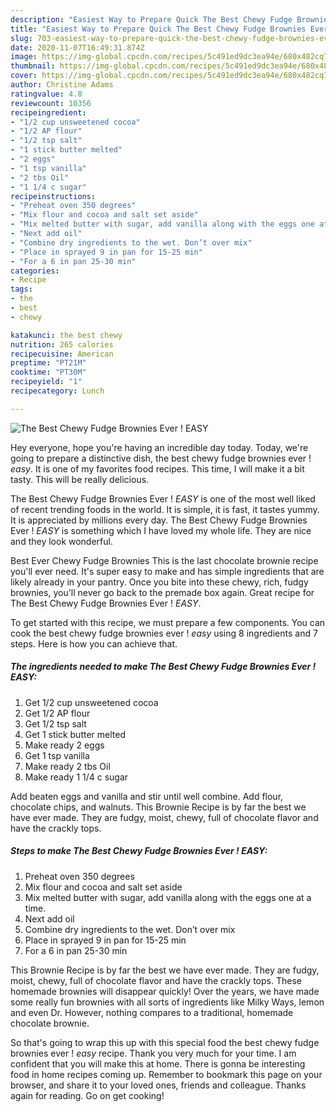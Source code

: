 ```yaml
---
description: "Easiest Way to Prepare Quick The Best Chewy Fudge Brownies Ever ! *EASY*"
title: "Easiest Way to Prepare Quick The Best Chewy Fudge Brownies Ever ! *EASY*"
slug: 703-easiest-way-to-prepare-quick-the-best-chewy-fudge-brownies-ever-easy
date: 2020-11-07T16:49:31.874Z
image: https://img-global.cpcdn.com/recipes/5c491ed9dc3ea94e/680x482cq70/the-best-chewy-fudge-brownies-ever-easy-recipe-main-photo.jpg
thumbnail: https://img-global.cpcdn.com/recipes/5c491ed9dc3ea94e/680x482cq70/the-best-chewy-fudge-brownies-ever-easy-recipe-main-photo.jpg
cover: https://img-global.cpcdn.com/recipes/5c491ed9dc3ea94e/680x482cq70/the-best-chewy-fudge-brownies-ever-easy-recipe-main-photo.jpg
author: Christine Adams
ratingvalue: 4.8
reviewcount: 10356
recipeingredient:
- "1/2 cup unsweetened cocoa"
- "1/2 AP flour"
- "1/2 tsp salt"
- "1 stick butter melted"
- "2 eggs"
- "1 tsp vanilla"
- "2 tbs Oil"
- "1 1/4 c sugar"
recipeinstructions:
- "Preheat oven 350 degrees"
- "Mix flour and cocoa and salt set aside"
- "Mix melted butter with sugar, add vanilla along with the eggs one at a time."
- "Next add oil"
- "Combine dry ingredients to the wet. Don’t over mix"
- "Place in sprayed 9 in pan for 15-25 min"
- "For a 6 in pan 25-30 min"
categories:
- Recipe
tags:
- the
- best
- chewy

katakunci: the best chewy 
nutrition: 265 calories
recipecuisine: American
preptime: "PT21M"
cooktime: "PT30M"
recipeyield: "1"
recipecategory: Lunch

---
```



![The Best Chewy Fudge Brownies Ever ! *EASY*](https://img-global.cpcdn.com/recipes/5c491ed9dc3ea94e/680x482cq70/the-best-chewy-fudge-brownies-ever-easy-recipe-main-photo.jpg)

Hey everyone, hope you're having an incredible day today. Today, we're going to prepare a distinctive dish, the best chewy fudge brownies ever ! *easy*. It is one of my favorites food recipes. This time, I will make it a bit tasty. This will be really delicious.

The Best Chewy Fudge Brownies Ever ! *EASY* is one of the most well liked of recent trending foods in the world. It is simple, it is fast, it tastes yummy. It is appreciated by millions every day. The Best Chewy Fudge Brownies Ever ! *EASY* is something which I have loved my whole life. They are nice and they look wonderful.

Best Ever Chewy Fudge Brownies This is the last chocolate brownie recipe you&#39;ll ever need. It&#39;s super easy to make and has simple ingredients that are likely already in your pantry. Once you bite into these chewy, rich, fudgy brownies, you&#39;ll never go back to the premade box again. Great recipe for The Best Chewy Fudge Brownies Ever ! *EASY*.


To get started with this recipe, we must prepare a few components. You can cook the best chewy fudge brownies ever ! *easy* using 8 ingredients and 7 steps. Here is how you can achieve that.

<!--inarticleads1-->

##### The ingredients needed to make The Best Chewy Fudge Brownies Ever ! *EASY*:

1. Get 1/2 cup unsweetened cocoa
1. Get 1/2 AP flour
1. Get 1/2 tsp salt
1. Get 1 stick butter melted
1. Make ready 2 eggs
1. Get 1 tsp vanilla
1. Make ready 2 tbs Oil
1. Make ready 1 1/4 c sugar


Add beaten eggs and vanilla and stir until well combine. Add flour, chocolate chips, and walnuts. This Brownie Recipe is by far the best we have ever made. They are fudgy, moist, chewy, full of chocolate flavor and have the crackly tops. 

<!--inarticleads2-->

##### Steps to make The Best Chewy Fudge Brownies Ever ! *EASY*:

1. Preheat oven 350 degrees
1. Mix flour and cocoa and salt set aside
1. Mix melted butter with sugar, add vanilla along with the eggs one at a time.
1. Next add oil
1. Combine dry ingredients to the wet. Don’t over mix
1. Place in sprayed 9 in pan for 15-25 min
1. For a 6 in pan 25-30 min


This Brownie Recipe is by far the best we have ever made. They are fudgy, moist, chewy, full of chocolate flavor and have the crackly tops. These homemade brownies will disappear quickly! Over the years, we have made some really fun brownies with all sorts of ingredients like Milky Ways, lemon and even Dr. However, nothing compares to a traditional, homemade chocolate brownie. 

So that's going to wrap this up with this special food the best chewy fudge brownies ever ! *easy* recipe. Thank you very much for your time. I am confident that you will make this at home. There is gonna be interesting food in home recipes coming up. Remember to bookmark this page on your browser, and share it to your loved ones, friends and colleague. Thanks again for reading. Go on get cooking!
